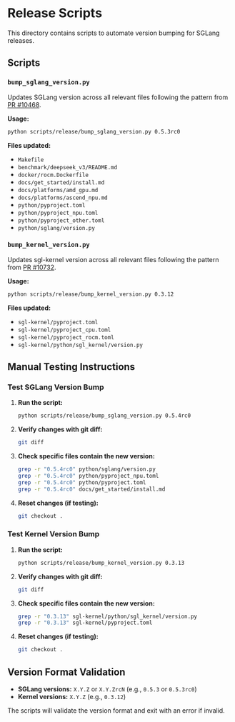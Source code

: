 # Release Scripts

This directory contains scripts to automate version bumping for SGLang releases.

## Scripts

### `bump_sglang_version.py`
Updates SGLang version across all relevant files following the pattern from [PR #10468](https://github.com/sgl-project/sglang/pull/10468).

**Usage:**
```bash
python scripts/release/bump_sglang_version.py 0.5.3rc0
```

**Files updated:**
- `Makefile`
- `benchmark/deepseek_v3/README.md`
- `docker/rocm.Dockerfile`
- `docs/get_started/install.md`
- `docs/platforms/amd_gpu.md`
- `docs/platforms/ascend_npu.md`
- `python/pyproject.toml`
- `python/pyproject_npu.toml`
- `python/pyproject_other.toml`
- `python/sglang/version.py`

### `bump_kernel_version.py`
Updates sgl-kernel version across all relevant files following the pattern from [PR #10732](https://github.com/sgl-project/sglang/pull/10732).

**Usage:**
```bash
python scripts/release/bump_kernel_version.py 0.3.12
```

**Files updated:**
- `sgl-kernel/pyproject.toml`
- `sgl-kernel/pyproject_cpu.toml`
- `sgl-kernel/pyproject_rocm.toml`
- `sgl-kernel/python/sgl_kernel/version.py`

## Manual Testing Instructions

### Test SGLang Version Bump

1. **Run the script:**
   ```bash
   python scripts/release/bump_sglang_version.py 0.5.4rc0
   ```

2. **Verify changes with git diff:**
   ```bash
   git diff
   ```

3. **Check specific files contain the new version:**
   ```bash
   grep -r "0.5.4rc0" python/sglang/version.py
   grep -r "0.5.4rc0" python/pyproject_npu.toml
   grep -r "0.5.4rc0" python/pyproject.toml
   grep -r "0.5.4rc0" docs/get_started/install.md
   ```

4. **Reset changes (if testing):**
   ```bash
   git checkout .
   ```

### Test Kernel Version Bump

1. **Run the script:**
   ```bash
   python scripts/release/bump_kernel_version.py 0.3.13
   ```

2. **Verify changes with git diff:**
   ```bash
   git diff
   ```

3. **Check specific files contain the new version:**
   ```bash
   grep -r "0.3.13" sgl-kernel/python/sgl_kernel/version.py
   grep -r "0.3.13" sgl-kernel/pyproject.toml
   ```

4. **Reset changes (if testing):**
   ```bash
   git checkout .
   ```

## Version Format Validation

- **SGLang versions:** `X.Y.Z` or `X.Y.ZrcN` (e.g., `0.5.3` or `0.5.3rc0`)
- **Kernel versions:** `X.Y.Z` (e.g., `0.3.12`)

The scripts will validate the version format and exit with an error if invalid.
